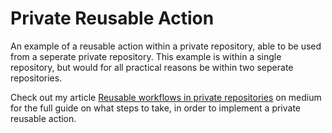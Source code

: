 # Private Reusable Action
An example of a reusable action within a private repository, able to be used from a seperate private repository. This example is within a single repository, but would for all practical reasons be within two seperate repositories. 

Check out my article [Reusable workflows in private repositories]() on medium for the full guide on what steps to take, in order to implement a private reusable action.
